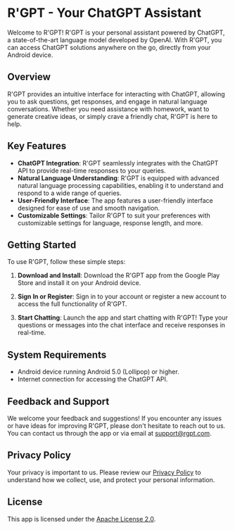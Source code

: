 # R'GPT - Your ChatGPT Assistant

Welcome to R'GPT! R'GPT is your personal assistant powered by ChatGPT, a state-of-the-art language model developed by OpenAI. With R'GPT, you can access ChatGPT solutions anywhere on the go, directly from your Android device.

## Overview

R'GPT provides an intuitive interface for interacting with ChatGPT, allowing you to ask questions, get responses, and engage in natural language conversations. Whether you need assistance with homework, want to generate creative ideas, or simply crave a friendly chat, R'GPT is here to help.

## Key Features

- **ChatGPT Integration**: R'GPT seamlessly integrates with the ChatGPT API to provide real-time responses to your queries.
- **Natural Language Understanding**: R'GPT is equipped with advanced natural language processing capabilities, enabling it to understand and respond to a wide range of queries.
- **User-Friendly Interface**: The app features a user-friendly interface designed for ease of use and smooth navigation.
- **Customizable Settings**: Tailor R'GPT to suit your preferences with customizable settings for language, response length, and more.

## Getting Started

To use R'GPT, follow these simple steps:

1. **Download and Install**: Download the R'GPT app from the Google Play Store and install it on your Android device.
   
2. **Sign In or Register**: Sign in to your account or register a new account to access the full functionality of R'GPT.

3. **Start Chatting**: Launch the app and start chatting with R'GPT! Type your questions or messages into the chat interface and receive responses in real-time.

## System Requirements

- Android device running Android 5.0 (Lollipop) or higher.
- Internet connection for accessing the ChatGPT API.

## Feedback and Support

We welcome your feedback and suggestions! If you encounter any issues or have ideas for improving R'GPT, please don't hesitate to reach out to us. You can contact us through the app or via email at [support@rgpt.com](mailto:support@rgpt.com).

## Privacy Policy

Your privacy is important to us. Please review our [Privacy Policy](https://www.rgpt.com/privacy) to understand how we collect, use, and protect your personal information.

## License

This app is licensed under the [Apache License 2.0](LICENSE).
